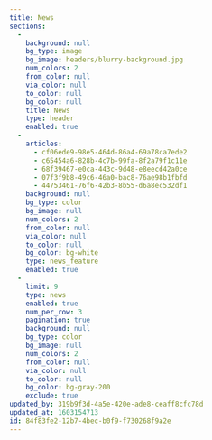 ```yaml
---
title: News
sections:
  -
    background: null
    bg_type: image
    bg_image: headers/blurry-background.jpg
    num_colors: 2
    from_color: null
    via_color: null
    to_color: null
    bg_color: null
    title: News
    type: header
    enabled: true
  -
    articles:
      - cf06ede9-98e5-464d-86a4-69a78ca7ede2
      - c65454a6-828b-4c7b-99fa-8f2a79f1c11e
      - 68f39467-e0ca-443c-9d48-e8eecd42a0ce
      - 07f3f9b8-49c6-46a0-bac8-76ae98b1fbfd
      - 44753461-76f6-42b3-8b55-d6a8ec532df1
    background: null
    bg_type: color
    bg_image: null
    num_colors: 2
    from_color: null
    via_color: null
    to_color: null
    bg_color: bg-white
    type: news_feature
    enabled: true
  -
    limit: 9
    type: news
    enabled: true
    num_per_row: 3
    pagination: true
    background: null
    bg_type: color
    bg_image: null
    num_colors: 2
    from_color: null
    via_color: null
    to_color: null
    bg_color: bg-gray-200
    exclude: true
updated_by: 319b9f3d-4a5e-420e-ade8-ceaff8cfc78d
updated_at: 1603154713
id: 84f83fe2-12b7-4bec-b0f9-f730268f9a2e
---
```

